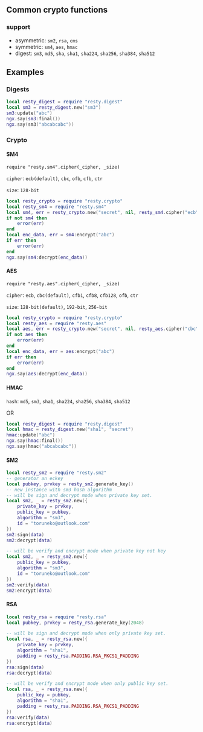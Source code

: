 ## Common crypto functions

### support
- asymmetric: `sm2`, `rsa`, `cms`
- symmetric: `sm4`, `aes`, `hmac`
- digest: `sm3`, `md5`, `sha`, `sha1`, `sha224`, `sha256`, `sha384`, `sha512`

## Examples
### Digests
```lua
local resty_digest = require "resty.digest"
local sm3 = resty_digest.new("sm3")
sm3:update("abc")
ngx.say(sm3:final())
ngx.say(sm3("abcabcabc"))
```

### Crypto

#### SM4
`require "resty.sm4".cipher(_cipher, _size)`

`cipher`: `ecb(default)`, `cbc`, `ofb`, `cfb`, `ctr`

`size`: `128-bit`

```lua
local resty_crypto = require "resty.crypto"
local resty_sm4 = require "resty.sm4"
local sm4, err = resty_crypto.new("secret", nil, resty_sm4.cipher("ecb", 128))
if not sm4 then
    error(err)
end
local enc_data, err = sm4:encrypt("abc")
if err then
    error(err)
end
ngx.say(sm4:decrypt(enc_data))
```

#### AES

`require "resty.aes".cipher(_cipher, _size)`

`cipher`: `ecb`, `cbc(default)`, `cfb1`, `cfb8`, `cfb128`, `ofb`, `ctr`

`size`: `128-bit(default)`, `192-bit`, `256-bit`

```lua
local resty_crypto = require "resty.crypto"
local resty_aes = require "resty.aes"
local aes, err = resty_crypto.new("secret", nil, resty_aes.cipher("cbc", 128))
if not aes then
    error(err)
end
local enc_data, err = aes:encrypt("abc")
if err then
    error(err)
end
ngx.say(aes:decrypt(enc_data))
```

#### HMAC

`hash`: `md5`, `sm3`, `sha1`, `sha224`, `sha256`, `sha384`, `sha512`

OR
```lua
local resty_digest = require "resty.digest"
local hmac = resty_digest.new("sha1", "secret")
hmac:update("abc")
ngx.say(hmac:final())
ngx.say(hmac("abcabcabc"))
```

#### SM2

```lua
local resty_sm2 = require "resty.sm2"
-- generator an eckey
local pubkey, prvkey = resty_sm2.generate_key()
-- new instance with sm3 hash algorithm
-- will be sign and decrypt mode when private key set.
local sm2, _ = resty_sm2.new({
    private_key = prvkey,
    public_key = pubkey,
    algorithm = "sm3",
    id = "toruneko@outlook.com"
})
sm2:sign(data)
sm2:decrypt(data)

-- will be verify and encrypt mode when private key not key
local sm2, _ = resty_sm2.new({
    public_key = pubkey,
    algorithm = "sm3",
    id = "toruneko@outlook.com"
})
sm2:verify(data)
sm2:encrypt(data)
```

#### RSA
```lua
local resty_rsa = require "resty.rsa"
local pubkey, prvkey = resty_rsa.generate_key(2048)

-- will be sign and decrypt mode when only private key set.
local rsa, _ = resty_rsa.new({
    private_key = prvkey,
    algorithm = "sha1",
    padding = resty_rsa.PADDING.RSA_PKCS1_PADDING
})
rsa:sign(data)
rsa:decrypt(data)

-- will be verify and encrypt mode when only public key set.
local rsa, _ = resty_rsa.new({
    public_key = pubkey,
    algorithm = "sha1",
    padding = resty_rsa.PADDING.RSA_PKCS1_PADDING
})
rsa:verify(data)
rsa:encrypt(data)
```
